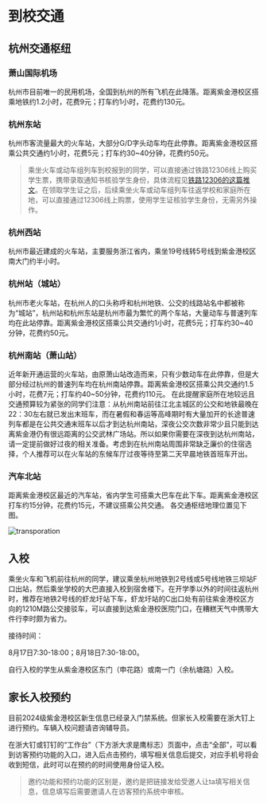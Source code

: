 # 到校交通

## 杭州交通枢纽

### 萧山国际机场

杭州市目前唯一的民用机场，全国到杭州的所有飞机在此降落。距离紫金港校区搭乘地铁约1.2小时，花费9元；打车约1小时，花费约130元。

### 杭州东站

杭州市客流量最大的火车站，大部分G/D字头动车均在此停靠。距离紫金港校区搭乘公共交通约1小时，花费5元；打车约30~40分钟，花费约50元。

> 乘坐火车或动车组列车到校报到的同学，可以直接通过铁路12306线上购买学生票，携带录取通知书核验学生身份，具体流程见[铁路12306的这篇推文](https://mp.weixin.qq.com/s/DtQizL0r4CqfC4onefS-sg)。在领取学生证之后，后续乘坐火车或动车组列车往返学校和家庭所在地，可以直接通过12306线上购票，使用学生证核验学生身份，无需另外操作。

### 杭州西站

杭州市最近建成的火车站，主要服务浙江省内，乘坐19号线转5号线到紫金港校区南大门约半小时。

### 杭州站（城站）

杭州市老火车站，在杭州人的口头称呼和杭州地铁、公交的线路站名中都被称为“城站”，杭州站和杭州东站是杭州市最为繁忙的两个车站，大量动车与普速列车均在此站停靠。距离紫金港校区搭乘公共交通约1小时，花费5元；打车约30~40分钟，花费约50元。

### 杭州南站（萧山站）

近年新开通运营的火车站，由原萧山站改造而来，只有少数动车在此停靠，但是大部分经过杭州的普速列车均在杭州南站停靠。距离紫金港校区搭乘公共交通约1.5小时，花费7元；打车约40~50分钟，花费约110元。
在此提醒家庭所在地较远且交通预算较为紧张的同学们注意：从杭州南站前往江北主城区的公交和地铁最晚在22：30左右就已发出末班车，而在暑假和春运等高峰期时有大量加开的长途普速列车都是在公共交通末班车以后才到达杭州南站，深夜公交次数非常少且只能到达离紫金港仍有很远距离的公交武林广场站。所以如果你需要在深夜到达杭州南站，请一定提前做好过夜的相关准备。考虑到在杭州南站周围非常缺乏廉价的住宿选择，个人推荐可以在火车站的东候车厅过夜等待至第二天早晨地铁首班车开出。

### 汽车北站

距离紫金港校区最近的汽车站，省内学生可搭乘大巴车在此下车。距离紫金港校区打车约15分钟，花费约15元，不建议搭乘公共交通。
各交通枢纽地理位置见下图。

![transporation](../assets/transportation.webp)

## 入校

乘坐火车和飞机前往杭州的同学，建议乘坐杭州地铁到2号线或5号线地铁三坝站F口出站，然后乘坐学校的大巴直接入校到宿舍楼下。在开学季以外的时间往返杭州时，推荐在地铁2号线的虾龙圩站下车，虾龙圩站的C出口处有前往紫金港校区方向的1210M路公交接驳车，可以直接到达紫金港校医院门口，在糟糕天气中携带大件行李时颇为省力。

接待时间：

8月17日7:30-18:00；8月18日7:30-18:00。

自行入校的学生从紫金港校区东门（申花路）或南一门（余杭塘路）入校。

## 家长入校预约

目前2024级紫金港校区新生信息已经录入门禁系统。但家长入校需要在浙大钉上进行预约。车辆入校问题请咨询辅导员。

在浙大钉或钉钉的“工作台”（下方浙大求是鹰标志）页面中，点击“全部”，可以看到访客预约功能的入口，进入后点击预约，填写相关信息后提交，对应手机号将会收到短信，此时可以在预约的时间使用身份证入校。

> 邀约功能和预约功能的区别是，邀约是把链接发给受邀人让ta填写相关信息，信息填写后需要邀请人在访客预约系统中审核。
